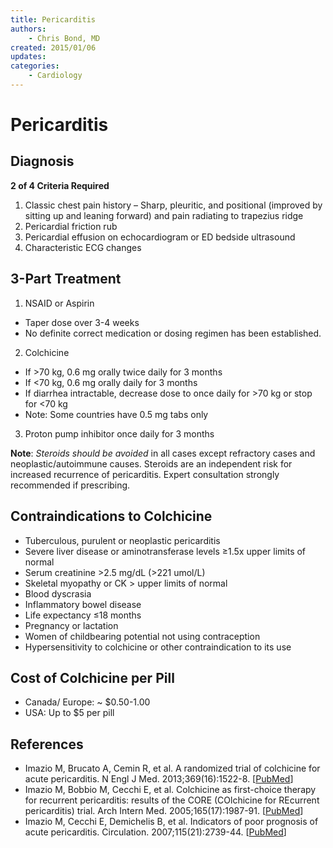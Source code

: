 ```yaml
---
title: Pericarditis
authors:
    - Chris Bond, MD
created: 2015/01/06
updates:
categories:
    - Cardiology
---
```


# Pericarditis

## Diagnosis

**2 of 4 Criteria Required**

1. Classic chest pain history – Sharp, pleuritic, and positional (improved by sitting up and leaning forward) and pain radiating to trapezius ridge
2. Pericardial friction rub
3. Pericardial effusion on echocardiogram or ED bedside ultrasound
4. Characteristic ECG changes

## 3-Part Treatment

1. <span class="drug">NSAID</span> or <span class="drug">Aspirin</span>
- Taper dose over 3-4 weeks
- No definite correct medication or dosing regimen has been established.
 
2. <span class="drug">Colchicine</span>
- If >70 kg, 0.6 mg orally twice daily for 3 months 
- If <70 kg, 0.6 mg orally daily for 3 months
- If diarrhea intractable, decrease dose to once daily for >70 kg or stop for <70 kg
- Note: Some countries have 0.5 mg tabs only
    
3. <span class="drug">Proton pump inhibitor</span> once daily for 3 months

**Note**: *Steroids should be avoided* in all cases except refractory cases and neoplastic/autoimmune causes. Steroids are an independent risk for increased recurrence of pericarditis. Expert consultation strongly recommended if prescribing.

## Contraindications to Colchicine

- Tuberculous, purulent or neoplastic pericarditis
- Severe liver disease or aminotransferase levels ≥1.5x upper limits of normal
- Serum creatinine >2.5 mg/dL (>221 umol/L)
- Skeletal myopathy or CK > upper limits of normal
- Blood dyscrasia
- Inflammatory bowel disease
- Life expectancy ≤18 months
- Pregnancy or lactation
- Women of childbearing potential not using contraception
- Hypersensitivity to colchicine or other contraindication to its use

## Cost of Colchicine per Pill

- Canada/ Europe: ~ $0.50-1.00
- USA: Up to $5 per pill


## References

- Imazio M, Brucato A, Cemin R, et al. A randomized trial of colchicine for acute pericarditis. N Engl J Med. 2013;369(16):1522-8. [[PubMed](https://www.ncbi.nlm.nih.gov/pubmed/?term=23992557)]
- Imazio M, Bobbio M, Cecchi E, et al. Colchicine as first-choice therapy for recurrent pericarditis: results of the CORE (COlchicine for REcurrent pericarditis) trial. Arch Intern Med. 2005;165(17):1987-91. [[PubMed](https://www.ncbi.nlm.nih.gov/pubmed/?term=16186468)]
- Imazio M, Cecchi E, Demichelis B, et al. Indicators of poor prognosis of acute pericarditis. Circulation. 2007;115(21):2739-44. [[PubMed](https://www.ncbi.nlm.nih.gov/pubmed/?term=17502574)]